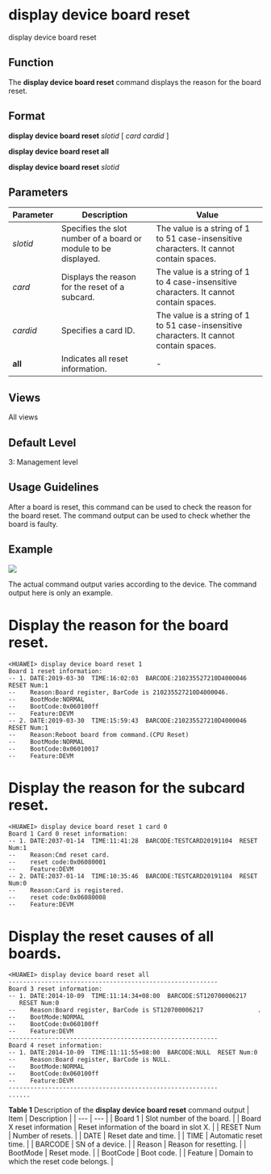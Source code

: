 display device board reset
==========================

display device board reset

Function
--------



The **display device board reset** command displays the reason for the board reset.




Format
------

**display device board reset** *slotid* [ *card* *cardid* ]

**display device board reset all**

**display device board reset** *slotid*


Parameters
----------

| Parameter | Description | Value |
| --- | --- | --- |
| *slotid* | Specifies the slot number of a board or module to be displayed. | The value is a string of 1 to 51 case-insensitive characters. It cannot contain spaces. |
| *card* | Displays the reason for the reset of a subcard. | The value is a string of 1 to 4 case-insensitive characters. It cannot contain spaces. |
| *cardid* | Specifies a card ID. | The value is a string of 1 to 51 case-insensitive characters. It cannot contain spaces. |
| **all** | Indicates all reset information. | - |



Views
-----

All views


Default Level
-------------

3: Management level


Usage Guidelines
----------------

After a board is reset, this command can be used to check the reason for the board reset. The command output can be used to check whether the board is faulty.


Example
-------

![](../public_sys-resources/note_3.0-en-us.png) 

The actual command output varies according to the device. The command output here is only an example.


# Display the reason for the board reset.
```
<HUAWEI> display device board reset 1
Board 1 reset information:
-- 1. DATE:2019-03-30  TIME:16:02:03  BARCODE:210235527210D4000046  RESET Num:1
--    Reason:Board register, BarCode is 210235527210D4000046.
--    BootMode:NORMAL
--    BootCode:0x060100ff
--    Feature:DEVM
-- 2. DATE:2019-03-30  TIME:15:59:43  BARCODE:210235527210D4000046  RESET Num:1
--    Reason:Reboot board from command.(CPU Reset)
--    BootMode:NORMAL
--    BootCode:0x06010017
--    Feature:DEVM

```

# Display the reason for the subcard reset.
```
<HUAWEI> display device board reset 1 card 0
Board 1 Card 0 reset information:
-- 1. DATE:2037-01-14  TIME:11:41:28  BARCODE:TESTCARD20191104  RESET Num:1
--    Reason:Cmd reset card.
--    reset code:0x06080001
--    Feature:DEVM
-- 2. DATE:2037-01-14  TIME:10:35:46  BARCODE:TESTCARD20191104  RESET Num:0
--    Reason:Card is registered.
--    reset code:0x06080008
--    Feature:DEVM

```

# Display the reset causes of all boards.
```
<HUAWEI> display device board reset all
----------------------------------------------------------
Board 3 reset information:
-- 1. DATE:2014-10-09  TIME:11:14:34+08:00  BARCODE:ST120700006217
   RESET Num:0
--    Reason:Board register, BarCode is ST120700006217               .
--    BootMode:NORMAL
--    BootCode:0x060100ff
--    Feature:DEVM
----------------------------------------------------------
Board 4 reset information:
-- 1. DATE:2014-10-09  TIME:11:11:55+08:00  BARCODE:NULL  RESET Num:0
--    Reason:Board register, BarCode is NULL.
--    BootMode:NORMAL
--    BootCode:0x060100ff
--    Feature:DEVM
----------------------------------------------------------
......

```

**Table 1** Description of the **display device board reset** command output
| Item | Description |
| --- | --- |
| Board 1 | Slot number of the board. |
| Board X reset information | Reset information of the board in slot X. |
| RESET Num | Number of resets. |
| DATE | Reset date and time. |
| TIME | Automatic reset time. |
| BARCODE | SN of a device. |
| Reason | Reason for resetting. |
| BootMode | Reset mode. |
| BootCode | Boot code. |
| Feature | Domain to which the reset code belongs. |